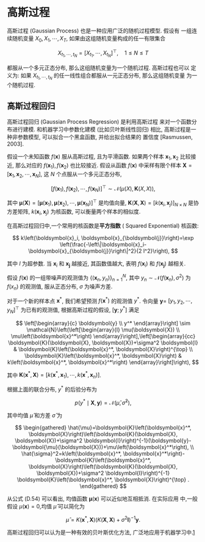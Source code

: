 

<!--
 * @version:
 * @Author:  StevenJokess（蔡舒起） https://github.com/StevenJokess
 * @Date: 2023-09-11 21:25:49
 * @LastEditors:  StevenJokess（蔡舒起） https://github.com/StevenJokess
 * @LastEditTime: 2023-09-11 21:27:12
 * @Description:
 * @Help me: make friends by a867907127@gmail.com and help me get some “foreign” things or service I need in life; 如有帮助，请资助，失业3年了。![支付宝收款码](https://github.com/StevenJokess/d2rl/blob/master/img/%E6%94%B6.jpg)
 * @TODO::
 * @Reference:
-->
# 高斯过程

高斯过程 (Gaussian Process) 也是一种应用广泛的随机过程模型. 假设有 一组连续随机变量 $X_0, X_1, \cdots, X_T$, 如果由这组随机变量构成的任一有限集合

$$
X_{t_1, \cdots, t_N}=\left[X_{t_1}, \cdots, X_{t_N}\right]^{\top}, \quad 1 \leq N \leq T
$$

都服从一个多元正态分布, 那么这组随机变量为一个随机过程. 高斯过程也可以 定义为: 如果 $X_{t_1, \cdots, t_N}$ 的任一线性组合都服从一元正态分布, 那么这组随机变量 为一个随机过程.

## 高斯过程回归

高斯过程回归 (Gaussian Process Regression) 是利用高斯过程 来对一个函数分布进行建模. 和机器学习中参数化建模 (比如贝叶斯线性回归) 相比, 高斯过程是一种非参数模型, 可以拟合一个黑盒函数, 并给出拟合结果的 置信度 [Rasmussen, 2003].

假设一个未知函数 $f(\boldsymbol{x})$ 服从高斯过程, 且为平滑函数. 如果两个样本 $\boldsymbol{x}_1, \boldsymbol{x}_2$ 比较接近, 那么对应的 $f\left(\boldsymbol{x}_1\right), f\left(\boldsymbol{x}_2\right)$ 也比较接近. 假设从函数 $f(\boldsymbol{x})$ 中采样有限个样本 $\boldsymbol{X}=\left[\boldsymbol{x}_1, \boldsymbol{x}_2, \cdots, \boldsymbol{x}_N\right]$, 这 $N$ 个点服从一个多元正态分布,

$$
\left[f\left(\boldsymbol{x}_1\right), f\left(\boldsymbol{x}_2\right), \cdots, f\left(\boldsymbol{x}_N\right)\right]^{\top} \sim \mathcal{N}(\mu(X), \boldsymbol{K}(X, X)),
$$

其中 $\boldsymbol{\mu}(\boldsymbol{X})=\left[\boldsymbol{\mu}\left(\boldsymbol{x}_1\right), \boldsymbol{\mu}\left(\boldsymbol{x}_2\right), \cdots, \boldsymbol{\mu}\left(\boldsymbol{x}_N\right)\right]^{\top}$ 是均值向量, $\boldsymbol{K}(\boldsymbol{X}, \boldsymbol{X})=\left[k\left(\boldsymbol{x}_i, \boldsymbol{x}_j\right)\right]_{N \times N}$ 是协方差矩阵, $k\left(\boldsymbol{x}_i, \boldsymbol{x}_j\right)$ 为核函数, 可以衡量两个样本的相似度.

在高斯过程回归中,一个常用的核函数是**平方指数** ( Squared Exponential) 核函数:

$$
k\left(\boldsymbol{x}_i, \boldsymbol{x}_{\boldsymbol{j}}\right)=\exp \left(\frac{-\left\|\boldsymbol{x}_i-\boldsymbol{x}_{\boldsymbol{j}}\right\|^2}{2 l^2}\right),
$$

其中 $l$ 为超参数. 当 $\boldsymbol{x}_i$ 和 $\boldsymbol{x}_{\boldsymbol{j}}$ 越接近, 其函数值越大, 表明 $f\left(\boldsymbol{x}_i\right)$ 和 $f\left(\boldsymbol{x}_{\boldsymbol{j}}\right)$ 越相关.

假设 $f(\boldsymbol{x})$ 的一组带噪声的观测值为 $\left\{\left(\boldsymbol{x}_n, y_n\right)\right\}_{n=1}^N$, 其中 $y_n \sim \mathcal{N}\left(f\left(\boldsymbol{x}_n\right), \sigma^2\right)$ 为 $f\left(x_n\right)$ 的观测值, 服从正态分布, $\sigma$ 为噪声方差.

对于一个新的样本点 $\boldsymbol{x}^*$, 我们希望预测 $f\left(\boldsymbol{x}^*\right)$ 的观测值 $y^*$. 令向量 $\boldsymbol{y}=$ $\left[y_1, y_2, \cdots, y_N\right]^{\top}$ 为已有的观测值, 根据高斯过程的假设, $\left[\boldsymbol{y} ; y^*\right]$ 满足

$$
\left[\begin{array}{c}
\boldsymbol{y} \\
y^*
\end{array}\right] \sim \mathcal{N}\left(\left[\begin{array}{l}
\mu(\boldsymbol{X}) \\
\mu\left(\boldsymbol{x}^*\right)
\end{array}\right],\left[\begin{array}{cc}
\boldsymbol{K}(\boldsymbol{X}, \boldsymbol{X})+\sigma^2 \boldsymbol{I} & \boldsymbol{K}\left(\boldsymbol{x}^*, \boldsymbol{X}\right)^{\top} \\
\boldsymbol{K}\left(\boldsymbol{x}^*, \boldsymbol{X}\right) & k\left(\boldsymbol{x}^*, \boldsymbol{x}^*\right)
\end{array}\right]\right),
$$

其中 $\boldsymbol{K}\left(\boldsymbol{x}^*, \boldsymbol{X}\right)=\left[k\left(\boldsymbol{x}^*, \boldsymbol{x}_1\right), \cdots, k\left(\boldsymbol{x}^*, \boldsymbol{x}_n\right)\right]$.

根据上面的联合分布, $y^*$ 的后验分布为

$$
p\left(y^* \mid \boldsymbol{X}, \boldsymbol{y}\right)=\mathcal{N}\left(\hat{\mu}, \hat{\sigma}^2\right),
$$

其中均值 $\hat{\mu}$ 和方差 $\hat{\sigma}$ 为

$$
\begin{gathered}
\hat{\mu}=\boldsymbol{K}\left(\boldsymbol{x}^*, \boldsymbol{X}\right)\left(\boldsymbol{K}(\boldsymbol{X}, \boldsymbol{X})+\sigma^2 \boldsymbol{I}\right)^{-1}(\boldsymbol{y}-\boldsymbol{\mu}(\boldsymbol{X}))+\mu\left(\boldsymbol{x}^*\right), \\
\hat{\sigma}^2=k\left(\boldsymbol{x}^*, \boldsymbol{x}^*\right)-\boldsymbol{K}\left(\boldsymbol{x}^*, \boldsymbol{X}\right)\left(\boldsymbol{K}(\boldsymbol{X}, \boldsymbol{X})+\sigma^2 \boldsymbol{I}\right)^{-1} \boldsymbol{K}\left(\boldsymbol{x}^*, \boldsymbol{X}\right)^{\top} .
\end{gathered}
$$

从公式 (D.54) 可以看出, 均值函数 $\boldsymbol{\mu}(\boldsymbol{x})$ 可以近似地互相抵消. 在实际应用 中,一般假设 $\mu(\boldsymbol{x})=0$,均值 $\hat{\mu}$ 可以简化为

$$
\hat{\mu}=K\left(\boldsymbol{x}^*, \boldsymbol{X}\right)\left(K(\boldsymbol{X}, \boldsymbol{X})+\sigma^2 \boldsymbol{I}\right)^{-1} \boldsymbol{y} .
$$

高斯过程回归可以认为是一种有效的贝叶斯优化方法, 广泛地应用于机器学习中.[1]

[1]: https://nndl.github.io/
